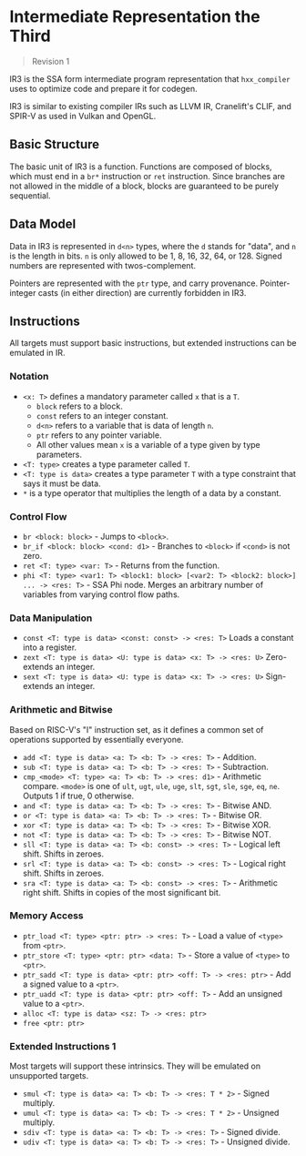 # Intermediate Representation the Third

> Revision 1

IR3 is the SSA form intermediate program representation that `hxx_compiler` uses to optimize code
and prepare it for codegen.

IR3 is similar to existing compiler IRs such as LLVM IR, Cranelift's CLIF, and SPIR-V as used in Vulkan and OpenGL.

## Basic Structure

The basic unit of IR3 is a function. Functions are composed of blocks, which must end
in a `br*` instruction or `ret` instruction. Since branches are not allowed
in the middle of a block, blocks are guaranteed to be purely sequential.

## Data Model

Data in IR3 is represented in `d<n>` types, where the `d` stands for "data", and `n` is the length in
bits. `n` is only allowed to be 1, 8, 16, 32, 64, or 128. Signed numbers are represented with twos-complement.

Pointers are represented with the `ptr` type, and carry provenance.
Pointer-integer casts (in either direction) are currently forbidden in IR3.

## Instructions

All targets must support basic instructions, but extended instructions can be emulated in IR.

### Notation

- `<x: T>` defines a mandatory parameter called `x` that is a `T`. 
  - `block` refers to a block.
  - `const` refers to an integer constant.
  - `d<n>` refers to a variable that is data of length `n`.
  - `ptr` refers to any pointer variable.
  - All other values mean `x` is a variable of a type given by type parameters.
- `<T: type>` creates a type parameter called `T`.
- `<T: type is data>` creates a type parameter `T` with a type constraint that says it must be data.
- `*` is a type operator that multiplies the length of a data by a constant.

### Control Flow

- `br <block: block>` - Jumps to `<block>`.
- `br_if <block: block> <cond: d1>` - Branches to `<block>` if `<cond>` is not zero.
- `ret <T: type> <var: T>` - Returns from the function.
- `phi <T: type> <var1: T> <block1: block> [<var2: T> <block2: block>] ... -> <res: T>` - SSA Phi node. Merges an arbitrary number of
  variables from varying control flow paths.

### Data Manipulation

- `const <T: type is data> <const: const> -> <res: T>` Loads a constant into a register.
- `zext <T: type is data> <U: type is data> <x: T> -> <res: U>` Zero-extends an integer.
- `sext <T: type is data> <U: type is data> <x: T> -> <res: U>` Sign-extends an integer.

### Arithmetic and Bitwise

Based on RISC-V's "I" instruction set, as it defines a common set of operations supported
by essentially everyone.

- `add <T: type is data> <a: T> <b: T> -> <res: T>` - Addition.
- `sub <T: type is data> <a: T> <b: T> -> <res: T>` - Subtraction.
- `cmp_<mode> <T: type> <a: T> <b: T> -> <res: d1>` - Arithmetic compare.
  `<mode>` is one of `ult`, `ugt`, `ule`, `uge`, `slt`, `sgt`, `sle`, `sge`, `eq`, `ne`. Outputs 1 if true, 0 otherwise.
- `and <T: type is data> <a: T> <b: T> -> <res: T>` - Bitwise AND.
- `or <T: type is data> <a: T> <b: T> -> <res: T>` - Bitwise OR.
- `xor <T: type is data> <a: T> <b: T> -> <res: T>` - Bitwise XOR.
- `not <T: type is data> <a: T> <b: T> -> <res: T>` - Bitwise NOT.
- `sll <T: type is data> <a: T> <b: const> -> <res: T>` - Logical left shift. Shifts in zeroes.
- `srl <T: type is data> <a: T> <b: const> -> <res: T>` - Logical right shift. Shifts in zeroes.
- `sra <T: type is data> <a: T> <b: const> -> <res: T>` - Arithmetic right shift. Shifts in copies of the most significant bit.

### Memory Access

- `ptr_load <T: type> <ptr: ptr> -> <res: T>` - Load a value of `<type>` from `<ptr>`.
- `ptr_store <T: type> <ptr: ptr> <data: T>` - Store a value of `<type>` to `<ptr>`.
- `ptr_sadd <T: type is data> <ptr: ptr> <off: T> -> <res: ptr>` - Add a signed value to a `<ptr>`.
- `ptr_uadd <T: type is data> <ptr: ptr> <off: T>` - Add an unsigned value to a `<ptr>`.
- `alloc <T: type is data> <sz: T> -> <res: ptr>`
- `free <ptr: ptr>`

### Extended Instructions 1

Most targets will support these intrinsics. They will be emulated
on unsupported targets.

- `smul <T: type is data> <a: T> <b: T> -> <res: T * 2>` - Signed multiply.
- `umul <T: type is data> <a: T> <b: T> -> <res: T * 2>` - Unsigned multiply.
- `sdiv <T: type is data> <a: T> <b: T> -> <res: T>` - Signed divide.
- `udiv <T: type is data> <a: T> <b: T> -> <res: T>` - Unsigned divide.
